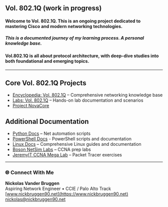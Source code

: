 ## Vol. 802.1Q (work in progress)   
#### Welcome to Vol. 802.1Q. This is an ongoing project dedicated to mastering Cisco and modern networking technologies.
##### This is a documented journey of my learning process. A personal knowledge base.
#### Vol.802.1Q is all about protocol architecture, with deep-dive studies into both foundational and emerging topics.
---
## Core Vol. 802.1Q Projects
- [Encyclopedia: Vol. 802.1Q](https://github.com/nickbruggen90/Networking-Encyclopedia-frontside) – Comprehensive networking knowledge base  
- [Labs: Vol. 802.1Q](https://github.com/nickbruggen90/LabsVol8021Q/tree/main) – Hands-on lab documentation and scenarios  
- [Project NovaCore](https://github.com/nickbruggen90/NovaCore)

## Additional Documentation
- [Python Docs](https://github.com/nickbruggen90/Python-Documentation/tree/main) – Net automation scripts
- [PowerShell Docs](https://github.com/nickbruggen90/PowerShell/tree/main) - PowerShell scripts and documentation
- [Linux Docs](https://github.com/nickbruggen90/Linux-Documentation) – Comprehensive Linux guides and documentation
- [Boson NetSim Labs](https://github.com/nickbruggen90/Boson-NetSim-Labs) – CCNA prep labs  
- [JeremyIT CCNA Mega Lab](https://github.com/nickbruggen90/Packet-Tracer-Mega-Lab) – Packet Tracer exercises  
---
### 🌐 Connect With Me

**Nickolas Vander Bruggen**  
Aspiring Network Engineer • CCIE / Palo Alto Track  
[www.nickbruggen90.net](https://www.nickbruggen90.net)  
[nickolas@nickbruggen90.net](mailto:nickolas@nickbruggen90.net)
